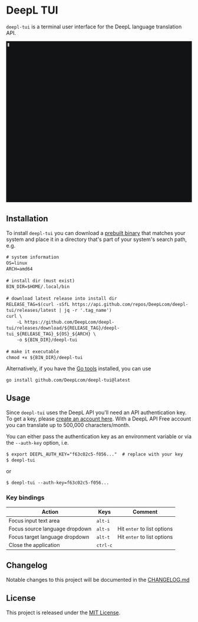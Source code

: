 # DeepL TUI

`deepl-tui` is a terminal user interface for the DeepL language translation API.

![](./assets/demo/demo.gif)

## Installation

To install `deepl-tui` you can download a [prebuilt binary][prebuilt-binaries]
that matches your system and place it in a directory that's part of your
system's search path, e.g.
```shell
# system information
OS=linux
ARCH=amd64

# install dir (must exist)
BIN_DIR=$HOME/.local/bin

# download latest release into install dir
RELEASE_TAG=$(curl -sSfL https://api.github.com/repos/DeepLcom/deepl-tui/releases/latest | jq -r '.tag_name')
curl \
    -L https://github.com/DeepLcom/deepl-tui/releases/download/${RELEASE_TAG}/deepl-tui_${RELEASE_TAG}_${OS}_${ARCH} \
    -o ${BIN_DIR}/deepl-tui

# make it executable
chmod +x ${BIN_DIR}/deepl-tui
```

Alternatively, if you have the [Go tools][go-install] installed, you can use
```shell
go install github.com/DeepLcom/deepl-tui@latest
```

## Usage

Since `deepl-tui` uses the DeepL API you'll need an API authentication key.
To get a key, please [create an account here][create-account]. With a DeepL API 
Free account you can translate up to 500,000 characters/month.

You can either pass the authentication key as an environment variable or via
the `--auth-key` option, i.e.
```shell
$ export DEEPL_AUTH_KEY="f63c02c5-f056..."  # replace with your key
$ deepl-tui
```
or
```shell
$ deepl-tui --auth-key=f63c02c5-f056...
```

### Key bindings

| Action                         | Keys     | Comment                     |
| ---                            | ---      | ---                         |
| Focus input text area          | `alt-i`  |                             |
| Focus source language dropdown | `alt-s`  | Hit `enter` to list options |
| Focus target language dropdown | `alt-t`  | Hit `enter` to list options |
| Close the application          | `ctrl-c` |                             |

## Changelog

Notable changes to this project will be documented in the [CHANGELOG.md](./CHANGELOG.md)

## License

This project is released under the [MIT License](./LICENSE).

<!-- Links -->
[prebuilt-binaries]: https://github.com/DeepLcom/deepl-tui/releases/latest
[go-install]: https://go.dev/doc/install
[create-account]: https://www.deepl.com/pro#developer
